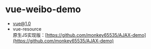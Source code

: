# vue-weibo-demo  

 - vue@1.0
 - vue-resource  
 原生JS实现版：[https://github.com/monkey65535/AJAX-demo](https://github.com/monkey65535/AJAX-demo)
